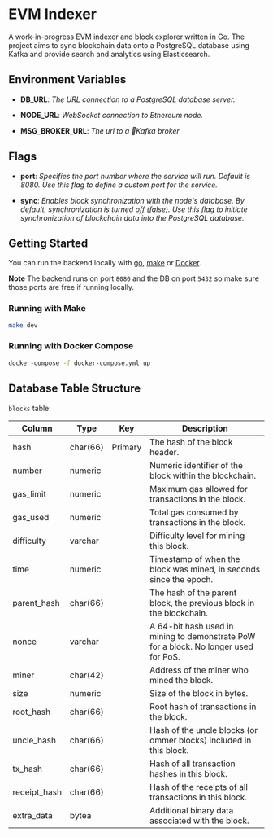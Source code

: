 # EVM Indexer

A work-in-progress EVM indexer and block explorer written in Go. The project aims to sync blockchain data onto a PostgreSQL database using Kafka and provide search and analytics using Elasticsearch.

## Environment Variables

- **DB_URL**: _The URL connection to a PostgreSQL database server._

- **NODE_URL**: _WebSocket connection to Ethereum node._

- **MSG_BROKER_URL**: _The url to a Kafka broker_

## Flags

- **port**: _Specifies the port number where the service will run. Default is 8080. Use this flag to define a custom port for the service._

- **sync**: _Enables block synchronization with the node's database. By default, synchronization is turned off (false). Use this flag to initiate synchronization of blockchain data into the PostgreSQL database._

## Getting Started

You can run the backend locally with [go](https://go.dev/), [make](https://www.gnu.org/software/make/manual/make.html#Introduction) or [Docker](https://docs.docker.com/).

**Note** The backend runs on port `8080` and the DB on port `5432` so make sure those ports are free if running locally.

### Running with Make

```bash
make dev
```

### Running with Docker Compose

```bash
docker-compose -f docker-compose.yml up
```

## Database Table Structure

`blocks` table:


| Column        | Type      | Key       | Description                                                                            |
|---------------|-----------|-----------|----------------------------------------------------------------------------------------|
| hash          | char(66)  | Primary   | The hash of the block header.                                                          |
| number        | numeric   |           | Numeric identifier of the block within the blockchain.                                 |
| gas_limit     | numeric   |           | Maximum gas allowed for transactions in the block.                                     |
| gas_used      | numeric   |           | Total gas consumed by transactions in the block.                                       |
| difficulty    | varchar   |           | Difficulty level for mining this block.                                                |
| time          | numeric   |           | Timestamp of when the block was mined, in seconds since the epoch.                     |
| parent_hash   | char(66)  |           | The hash of the parent block, the previous block in the blockchain.                    |
| nonce         | varchar   |           | A 64-bit hash used in mining to demonstrate PoW for a block. No longer used for PoS.   |
| miner         | char(42)  |           | Address of the miner who mined the block.                                              |
| size          | numeric   |           | Size of the block in bytes.                                                            |
| root_hash     | char(66)  |           | Root hash of transactions in the block.                                                |
| uncle_hash    | char(66)  |           | Hash of the uncle blocks (or ommer blocks) included in this block.                     |
| tx_hash       | char(66)  |           | Hash of all transaction hashes in this block.                                          |
| receipt_hash  | char(66)  |           | Hash of the receipts of all transactions in this block.                                |
| extra_data    | bytea     |           | Additional binary data associated with the block.                                      |
